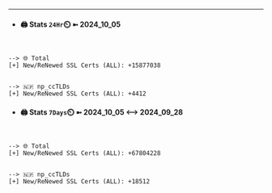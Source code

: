 

---
- #### 🖨️ **Stats** `24Hr`⏲️ ➼ 2024_10_05
```console


--> 🌐 Total
[+] New/ReNewed SSL Certs (ALL): +15877038


--> 🇳🇵 np_ccTLDs
[+] New/ReNewed SSL Certs (ALL): +4412

```

- #### 🖨️ **Stats** `7Days`⏲️ ➼ 2024_10_05 <--> 2024_09_28
```console


--> 🌐 Total
[+] New/ReNewed SSL Certs (ALL): +67804228


--> 🇳🇵 np_ccTLDs
[+] New/ReNewed SSL Certs (ALL): +18512

```

